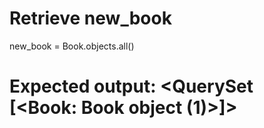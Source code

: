 # Retrieve new_book

new_book = Book.objects.all()

# Expected output: <QuerySet [<Book: Book object (1)>]>
